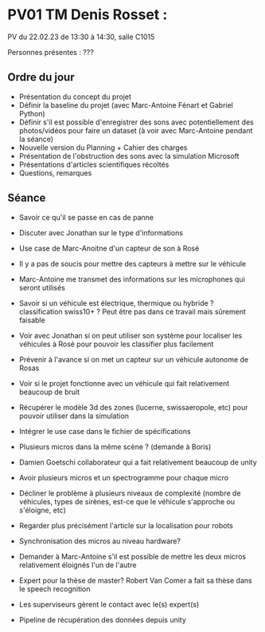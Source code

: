 # PV01 TM Denis Rosset :
PV du 22.02.23 de 13:30 à 14:30, salle C1015

Personnes présentes : ???
## Ordre du jour
- Présentation du concept du projet
- Définir la baseline du projet (avec Marc-Antoine Fénart et Gabriel Python)
- Définir s'il est possible d'enregistrer des sons avec potentiellement des photos/vidéos pour faire un dataset (à voir avec Marc-Antoine pendant la séance)
- Nouvelle version du Planning + Cahier des charges
- Présentation de l'obstruction des sons avec la simulation Microsoft
- Présentations d'articles scientifiques récoltés
- Questions, remarques

## Séance 

- Savoir ce qu'il se passe en cas de panne
- Discuter avec Jonathan sur le type d'informations
- Use case de Marc-Anoitne d'un capteur de son à Rosé
- Il y a pas de soucis pour mettre des capteurs à mettre sur le véhicule
- Marc-Antoine me transmet des informations sur les microphones qui seront utilisés
- Savoir si un véhicule est électrique, thermique ou hybride ? classification swiss10+ ? Peut être pas dans ce travail mais sûrement faisable
- Voir avec Jonathan si on peut utiliser son système pour localiser les véhicules à Rosé pour pouvoir les classifier plus facilement
- Prévenir à l'avance si on met un capteur sur un véhicule autonome de Rosas
- Voir si le projet fonctionne avec un véhicule qui fait relativement beaucoup de bruit
- Récupérer le modèle 3d des zones (lucerne, swissaeropole, etc) pour pouvoir utiliser dans la simulation
- Intégrer le use case dans le fichier de spécifications
- Plusieurs micros dans la même scène ? (demande à Boris)
- Damien Goetschi collaborateur qui a fait relativement beaucoup de unity

- Avoir plusieurs micros et un spectrogramme pour chaque micro

- Décliner le problème à plusieurs niveaux de complexité (nombre de véhicules, types de sirènes, est-ce que le véhicule s'approche ou s'éloigne, etc)
- Regarder plus précisément l'article sur la localisation pour robots
- Synchronisation des micros au niveau hardware?
- Demander à Marc-Antoine s'il est possible de mettre les deux micros relativement éloignés l'un de l'autre
- Expert pour la thèse de master? Robert Van Comer a fait sa thèse dans le speech recognition
- Les superviseurs gèrent le contact avec le(s) expert(s)

- Pipeline de récupération des données depuis unity


